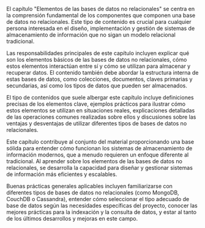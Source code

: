 El capítulo "Elementos de las bases de datos no relacionales" se centra en la comprensión fundamental de los componentes que componen una base de datos no relacionales. Este tipo de contenido es crucial para cualquier persona interesada en el diseño, implementación y gestión de sistemas de almacenamiento de información que no sigan un modelo relacional tradicional.

Las responsabilidades principales de este capítulo incluyen explicar qué son los elementos básicos de las bases de datos no relacionales, cómo estos elementos interactúan entre sí y cómo se utilizan para almacenar y recuperar datos. El contenido también debe abordar la estructura interna de estas bases de datos, como colecciones, documentos, claves primarias y secundarias, así como los tipos de datos que pueden ser almacenados.

El tipo de contenidos que suele albergar este capítulo incluye definiciones precisas de los elementos clave, ejemplos prácticos para ilustrar cómo estos elementos se utilizan en situaciones reales, explicaciones detalladas de las operaciones comunes realizadas sobre ellos y discusiones sobre las ventajas y desventajas de utilizar diferentes tipos de bases de datos no relacionales.

Este capítulo contribuye al conjunto del material proporcionando una base sólida para entender cómo funcionan los sistemas de almacenamiento de información modernos, que a menudo requieren un enfoque diferente al tradicional. Al aprender sobre los elementos de las bases de datos no relacionales, se desarrolla la capacidad para diseñar y gestionar sistemas de información más eficientes y escalables.

Buenas prácticas generales aplicables incluyen familiarizarse con diferentes tipos de bases de datos no relacionales (como MongoDB, CouchDB o Cassandra), entender cómo seleccionar el tipo adecuado de base de datos según las necesidades específicas del proyecto, conocer las mejores prácticas para la indexación y la consulta de datos, y estar al tanto de los últimos desarrollos y mejoras en este campo.
